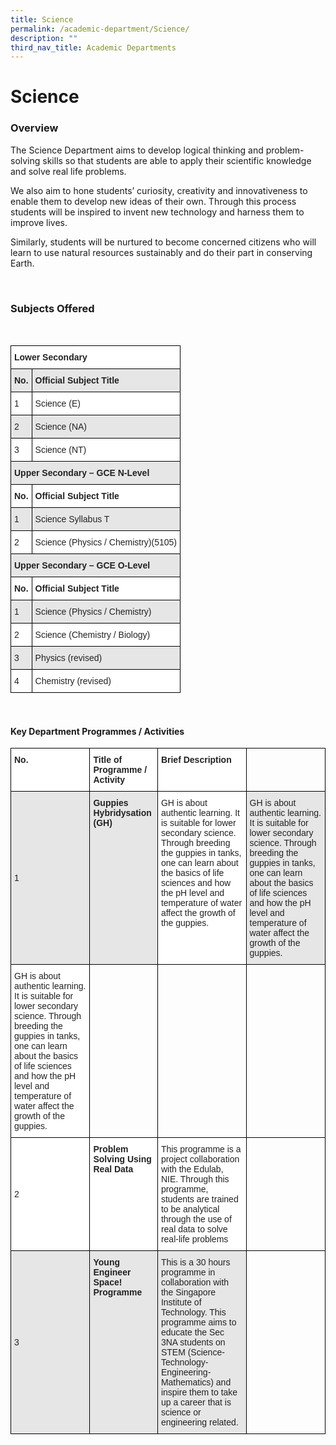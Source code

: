 ```yaml
---
title: Science
permalink: /academic-department/Science/
description: ""
third_nav_title: Academic Departments
---
```



# Science

### Overview


The Science Department aims to develop logical thinking and problem-solving skills so that students are able to apply their scientific knowledge and solve real life problems.  
  
We also aim to hone students’ curiosity, creativity and innovativeness to enable them to develop new ideas of their own. Through this process students will be inspired to invent new technology and harness them to improve lives.

Similarly, students will be nurtured to become concerned citizens who will learn to use natural resources sustainably and do their part in conserving Earth.

<br> 

### Subjects Offered
<br>
<style type="text/css">
.tg  {border-collapse:collapse;border-spacing:0;}
.tg td{border-color:black;border-style:solid;border-width:1px;font-family:Arial, sans-serif;font-size:14px;
  overflow:hidden;padding:10px 5px;word-break:normal;}
.tg th{border-color:black;border-style:solid;border-width:1px;font-family:Arial, sans-serif;font-size:14px;
  font-weight:normal;overflow:hidden;padding:10px 5px;word-break:normal;}
.tg .tg-l2bf{background-color:#FFF;color:#222;font-weight:bold;text-align:left;vertical-align:top}
.tg .tg-h5mn{background-color:#E6E6E6;color:#222;text-align:left;vertical-align:middle}
.tg .tg-rs0e{background-color:#E6E6E6;color:#222;font-weight:bold;text-align:left;vertical-align:top}
.tg .tg-1ppo{background-color:#FFF;color:#222;text-align:left;vertical-align:middle}
</style>
<table class="tg">
<thead>
  <tr>
    <th class="tg-l2bf" colspan="2">Lower Secondary</th>
  </tr>
</thead>
<tbody>
  <tr>
    <td class="tg-rs0e"><span style="font-weight:bold">No.</span></td>
    <td class="tg-rs0e"><span style="font-weight:bold">Official Subject Title</span></td>
  </tr>
  <tr>
    <td class="tg-1ppo">1</td>
    <td class="tg-1ppo">Science (E)</td>
  </tr>
  <tr>
    <td class="tg-h5mn">2</td>
    <td class="tg-h5mn">Science (NA)</td>
  </tr>
  <tr>
    <td class="tg-1ppo">3</td>
    <td class="tg-1ppo">Science (NT)</td>
  </tr>
  <tr>
    <td class="tg-rs0e" colspan="2">Upper Secondary – GCE N-Level</td>
  </tr>
  <tr>
    <td class="tg-l2bf"><span style="font-weight:bold">No.</span></td>
    <td class="tg-l2bf"><span style="font-weight:bold">Official Subject Title</span></td>
  </tr>
  <tr>
    <td class="tg-h5mn">1</td>
    <td class="tg-h5mn">Science Syllabus T</td>
  </tr>
  <tr>
    <td class="tg-1ppo">2</td>
    <td class="tg-1ppo">Science (Physics / Chemistry)(5105)</td>
  </tr>
  <tr>
    <td class="tg-rs0e" colspan="2">Upper Secondary – GCE O-Level</td>
  </tr>
  <tr>
    <td class="tg-l2bf"><span style="font-weight:bold">No.</span></td>
    <td class="tg-l2bf"><span style="font-weight:bold">Official Subject Title</span></td>
  </tr>
  <tr>
    <td class="tg-h5mn">1</td>
    <td class="tg-h5mn">Science (Physics / Chemistry)</td>
  </tr>
  <tr>
    <td class="tg-1ppo">2</td>
    <td class="tg-1ppo">Science (Chemistry / Biology)</td>
  </tr>
  <tr>
    <td class="tg-h5mn">3</td>
    <td class="tg-h5mn">Physics  (revised)</td>
  </tr>
  <tr>
    <td class="tg-1ppo">4</td>
    <td class="tg-1ppo">Chemistry (revised)</td>
  </tr>
</tbody>
</table>

<br>

#### Key Department Programmes / Activities

<style type="text/css">
.tg  {border-collapse:collapse;border-spacing:0;}
.tg td{border-color:black;border-style:solid;border-width:1px;font-family:Arial, sans-serif;font-size:14px;
  overflow:hidden;padding:10px 5px;word-break:normal;}
.tg th{border-color:black;border-style:solid;border-width:1px;font-family:Arial, sans-serif;font-size:14px;
  font-weight:normal;overflow:hidden;padding:10px 5px;word-break:normal;}
.tg .tg-l2bf{background-color:#FFF;color:#222;font-weight:bold;text-align:left;vertical-align:top}
.tg .tg-h5mn{background-color:#E6E6E6;color:#222;text-align:left;vertical-align:middle}
.tg .tg-xyrl{background-color:#E6E6E6;color:#222;text-align:left;vertical-align:top}
.tg .tg-0lax{text-align:left;vertical-align:top}
.tg .tg-rs0e{background-color:#E6E6E6;color:#222;font-weight:bold;text-align:left;vertical-align:top}
.tg .tg-tsok{background-color:#FFF;color:#222;text-align:left;vertical-align:top}
.tg .tg-1ppo{background-color:#FFF;color:#222;text-align:left;vertical-align:middle}
</style>
<table class="tg">
<thead>
  <tr>
    <th class="tg-l2bf"><span style="font-weight:bold">No.</span></th>
    <th class="tg-l2bf"><span style="font-weight:bold">Title of Programme / Activity</span></th>
    <th class="tg-l2bf"><span style="font-weight:bold">Brief Description</span></th>
    <th class="tg-0lax"></th>
  </tr>
</thead>
<tbody>
  <tr>
    <td class="tg-h5mn">1</td>
    <td class="tg-rs0e"><span style="font-weight:bold">Guppies Hybridysation (GH)</span></td>
    <td class="tg-tsok"><span style="font-weight:400">GH is about authentic learning. It is suitable for lower secondary science. Through breeding the guppies in tanks, one can learn about the basics of life sciences and how the pH level and temperature of water affect the growth of the guppies.</span></td>
    <td class="tg-xyrl"><span style="font-weight:400">GH is about authentic learning. It is suitable for lower secondary science. Through breeding the guppies in tanks, one can learn about the basics of life sciences and how the pH level and temperature of water affect the growth of the guppies.</span></td>
  </tr>
  <tr>
    <td class="tg-tsok"><span style="font-weight:400">GH is about authentic learning. It is suitable for lower secondary science. Through breeding the guppies in tanks, one can learn about the basics of life sciences and how the pH level and temperature of water affect the growth of the guppies.</span></td>
    <td class="tg-0lax"></td>
    <td class="tg-0lax"></td>
    <td class="tg-0lax"></td>
  </tr>
  <tr>
    <td class="tg-1ppo">2</td>
    <td class="tg-l2bf"><span style="font-weight:bold">Problem Solving Using Real Data</span></td>
    <td class="tg-tsok"><span style="font-weight:400">This programme is a project collaboration with the Edulab, NIE. Through this programme, students are trained to be analytical through the use of real data to solve real-life problems</span></td>
    <td class="tg-0lax"></td>
  </tr>
  <tr>
    <td class="tg-h5mn">3</td>
    <td class="tg-rs0e"><span style="font-weight:bold">Young Engineer Space! Programme</span></td>
    <td class="tg-xyrl"><span style="font-weight:400">This is a 30 hours programme in collaboration with the Singapore Institute of Technology. This programme aims to educate the Sec 3NA students on STEM (Science-Technology-Engineering-Mathematics) and inspire them to take up a career that is science or engineering related.</span></td>
    <td class="tg-0lax"></td>
  </tr>
</tbody>
</table>